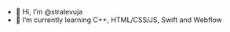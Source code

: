 - 👋 Hi, I’m @stralevuja
- 🌱 I’m currently learning C++, HTML/CSS/JS, Swift and Webflow

<!---
stralevuja/stralevuja is a ✨ special ✨ repository because its `README.md` (this file) appears on your GitHub profile.
You can click the Preview link to take a look at your changes.
--->
